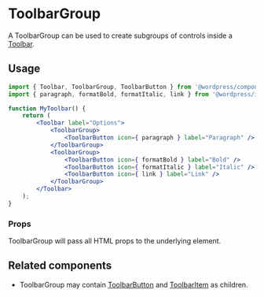 # ToolbarGroup

A ToolbarGroup can be used to create subgroups of controls inside a [Toolbar](/packages/components/src/toolbar/README.md).

## Usage

```jsx
import { Toolbar, ToolbarGroup, ToolbarButton } from '@wordpress/components';
import { paragraph, formatBold, formatItalic, link } from '@wordpress/icons';

function MyToolbar() {
	return (
		<Toolbar label="Options">
			<ToolbarGroup>
				<ToolbarButton icon={ paragraph } label="Paragraph" />
			</ToolbarGroup>
			<ToolbarGroup>
				<ToolbarButton icon={ formatBold } label="Bold" />
				<ToolbarButton icon={ formatItalic } label="Italic" />
				<ToolbarButton icon={ link } label="Link" />
			</ToolbarGroup>
		</Toolbar>
	);
}
```

### Props

ToolbarGroup will pass all HTML props to the underlying element.

## Related components

-   ToolbarGroup may contain [ToolbarButton](/packages/components/src/toolbar/toolbar-button/README.md) and [ToolbarItem](/packages/components/src/toolbar/toolbar-Item/README.md) as children.
